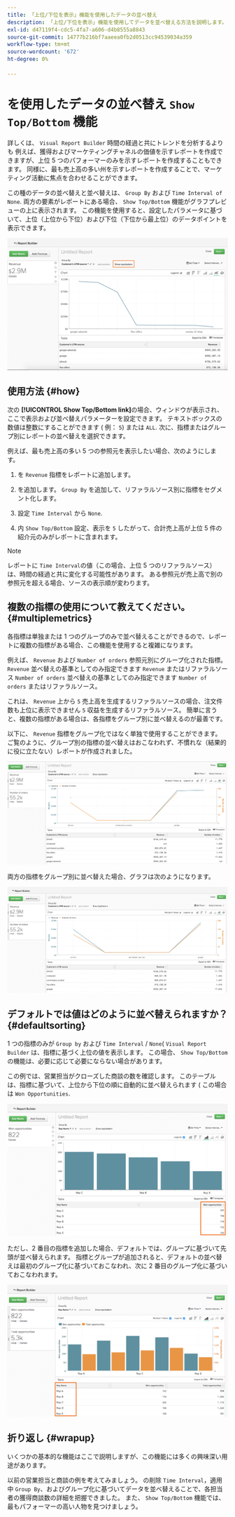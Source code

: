 ```yaml
---
title: 「上位/下位を表示」機能を使用したデータの並べ替え
description: 「上位/下位を表示」機能を使用してデータを並べ替える方法を説明します。
exl-id: d47119f4-cdc5-4fa7-a606-d4b8555a8843
source-git-commit: 14777b216bf7aaeea0fb2d0513cc94539034a359
workflow-type: tm+mt
source-wordcount: '672'
ht-degree: 0%

---
```


# を使用したデータの並べ替え `Show Top/Bottom` 機能

詳しくは、 `Visual Report Builder` 時間の経過と共にトレンドを分析するよりも 例えば、獲得およびマーケティングチャネルの価値を示すレポートを作成できますが、上位 5 つのパフォーマーのみを示すレポートを作成することもできます。 同様に、最も売上高の多い州を示すレポートを作成することで、マーケティング活動に焦点を合わせることができます。

この種のデータの並べ替えと並べ替えは、 `Group By` および `Time Interval of None`. 両方の要素がレポートにある場合、 `Show Top/Bottom` 機能がグラフプレビューの上に表示されます。 この機能を使用すると、設定したパラメータに基づいて、上位（上位から下位）および下位（下位から最上位）のデータポイントを表示できます。

![ビジュアルReport Builderで上/下の機能を表示](../../assets/Show_Top_Bottom.png)

## 使用方法 {#how}

次の **[!UICONTROL Show Top/Bottom link]**&#x200B;の場合、ウィンドウが表示され、ここで表示および並べ替えパラメーターを設定できます。 テキストボックスの数値は整数にすることができます ( 例： `5`) または `ALL`. 次に、指標またはグループ別にレポートの並べ替えを選択できます。

例えば、最も売上高の多い 5 つの参照元を表示したい場合、次のようにします。

1. を `Revenue` 指標をレポートに追加します。

1. を追加します。 `Group By` を追加して、リファラルソース別に指標をセグメント化します。

1. 設定 `Time Interval` から `None`.

1. 内 `Show Top/Bottom` 設定、表示を `5` したがって、合計売上高が上位 5 件の紹介元のみがレポートに含まれます。

>[!NOTE]
>
>レポートに `Time Interval`の値（この場合、上位 5 つのリファラルソース）は、時間の経過と共に変化する可能性があります。 ある参照元が売上高で別の参照元を超える場合、ソースの表示順が変わります。

## 複数の指標の使用について教えてください。 {#multiplemetrics}

各指標は単独または 1 つのグループのみで並べ替えることができるので、レポートに複数の指標がある場合、この機能を使用すると複雑になります。

例えば、 `Revenue` および `Number of orders` 参照元別にグループ化された指標。 `Revenue` 並べ替えの基準としてのみ指定できます `Revenue` またはリファラルソース `Number of orders` 並べ替えの基準としてのみ指定できます `Number of orders` またはリファラルソース。

これは、 `Revenue` 上から `5` 売上高を生成するリファラルソースの場合、注文件数も上位に表示できません `5` 収益を生成するリファラルソース。 簡単に言うと、複数の指標がある場合は、各指標をグループ別に並べ替えるのが最善です。

以下に、 `Revenue` 指標をグループ化ではなく単独で使用することができます。 ご覧のように、グループ別の指標の並べ替えはおこなわれず、不慣れな（結果的に役に立たない）レポートが作成されました。

![奇妙で役に立たないレポート結果。](../../assets/strange-report-results.png)

両方の指標をグループ別に並べ替えた場合、グラフは次のようになります。

![グループ別に両方の指標を並べ替えています。](../../assets/sort-metrics-by-grouping.png)

## デフォルトでは値はどのように並べ替えられますか？ {#defaultsorting}

1 つの指標のみが `Group by` および `Time Interval` / `None`( `Visual Report Builder` は、指標に基づく上位の値を表示します。 この場合、 `Show Top/Bottom` の機能は、必要に応じて必要にならない場合があります。

この例では、営業担当がクローズした商談の数を確認します。 このテーブルは、指標に基づいて、上位から下位の順に自動的に並べ替えられます ( この場合は `Won Opportunities`.

![指標による並べ替え。](../../assets/Ordered_by_metric.png)

ただし、2 番目の指標を追加した場合、デフォルトでは、グループに基づいて先頭が並べ替えられます。 指標とグループが追加されると、デフォルトの並べ替えは最初のグループ化に基づいておこなわれ、次に 2 番目のグループ化に基づいておこなわれます。

![グループによる並べ替え。](../../assets/Ordered_by_grouping.png)

## 折り返し {#wrapup}

いくつかの基本的な機能はここで説明しますが、この機能には多くの興味深い用途があります。

以前の営業担当と商談の例を考えてみましょう。 の削除 `Time Interval`，適用中 `Group By`、およびグループ化に基づいてデータを並べ替えることで、各担当者の獲得商談数の詳細を把握できました。 また、 `Show Top/Bottom` 機能では、最もパフォーマーの高い人物を見つけましょう。
